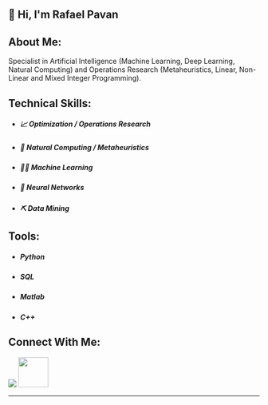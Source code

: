 <h2> 👋 Hi, I'm Rafael Pavan </h2>

## About Me:

Specialist in Artificial Intelligence (Machine Learning, Deep Learning, Natural Computing) and Operations Research (Metaheuristics, Linear, Non-Linear and Mixed Integer Programming).

## Technical Skills:

- ##### 📈 Optimization / Operations Research
- ##### 🧬 Natural Computing / Metaheuristics
- ##### 👨‍💻 Machine Learning
- ##### 🧠 Neural Networks
- ##### ⛏️ Data Mining

## Tools:

- ##### Python
- ##### SQL
- ##### Matlab
- ##### C++


## Connect With Me: 
[<img src="https://img.shields.io/badge/linkedin-%230077B5.svg?&style=for-the-badge&logo=linkedin&logoColor=white" />](https://www.linkedin.com/in/engrafaelpavan/) <img src="https://media.giphy.com/media/LnQjpWaON8nhr21vNW/giphy.gif" width="60">

--------

